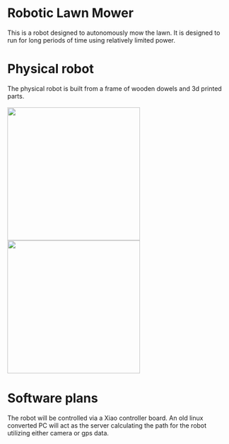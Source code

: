 # Robotic Lawn Mower
This is a robot designed to autonomously mow the lawn. It is designed to run for long periods of time using relatively limited power. 
# Physical robot
The physical robot is built from a frame of wooden dowels and 3d printed parts. 
<br><br>
<img src="https://github.com/user-attachments/assets/5b3f8606-1957-4d40-8131-41c14cbaa34c" width="300" />
<img src="https://github.com/user-attachments/assets/d6b28023-d424-4709-94c3-72246693a95c" width="300" />

# Software plans
The robot will be controlled via a Xiao controller board. An old linux converted PC will act as the server calculating the path for the robot utilizing either camera or gps data.
